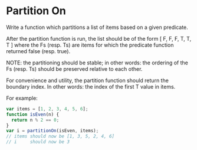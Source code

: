 # Partition On

Write a function which partitions a list of items based on a given predicate.

After the partition function is run, the list should be of the form [ F, F, F, T, T, T ] where the Fs (resp. Ts) are items for which the predicate function returned false (resp. true).

NOTE: the partitioning should be stable; in other words: the ordering of the Fs (resp. Ts) should be preserved relative to each other.

For convenience and utility, the partition function should return the boundary index. In other words: the index of the first T value in items.

For example:

```javascript
var items = [1, 2, 3, 4, 5, 6];
function isEven(n) {
  return n % 2 == 0;
}
var i = partitionOn(isEven, items);
// items should now be [1, 3, 5, 2, 4, 6]
// i     should now be 3
```
